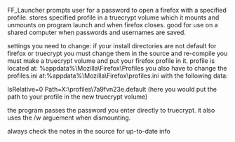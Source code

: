 FF_Launcher
prompts user for a password to open a firefox with a specified profile. stores specified profile in a truecrypt volume which it mounts and unmounts on program launch and when firefox closes. good for use on a shared computer when passwords and usernames are saved. 



settings you need to change:
if your install directories are not default for firefox or truecrypt you must change them in the source and re-compile
you must make a truecrypt volume and put your firefox profile in it. 
profile is located at: %appdata%\Mozilla\Firefox\Profiles
you also have to change the profiles.ini at:%appdata%\Mozilla\Firefox\profiles.ini with the following data:

IsRelative=0
Path=X:\profiles\7a9fvn23e.default (here you would put the path to your profile in the new truecrypt volume)

the program passes the password you enter directly to truecrypt. it also uses the /w arguement when dismounting. 


always check the notes in the source for up-to-date info